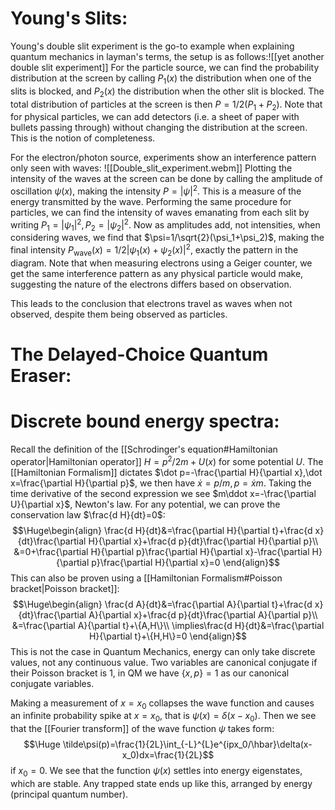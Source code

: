 # Young's Slits:

Young's double slit experiment is the go-to example when explaining quantum mechanics in layman's terms, the setup is as follows:![[yet another double slit experiment]]
For the particle source, we can find the probability distribution at the screen by calling $P_1(x)$ the distribution when one of the slits is blocked, and $P_2(x)$ the distribution when the other slit is blocked. The total distribution of particles at the screen is then $P=1/2(P_1+P_2)$. Note that for physical particles, we can add detectors (i.e. a sheet of paper with bullets passing through) without changing the distribution at the screen. This is the notion of completeness.

For the electron/photon source, experiments show an interference pattern only seen with waves:
![[Double_slit_experiment.webm]]
Plotting the intensity of the waves at the screen can be done by calling the amplitude of oscillation $\psi(x)$, making the intensity $P=|\psi|^2$. This is a measure of the energy transmitted by the wave. Performing the same procedure for particles, we can find the intensity of waves emanating from each slit by writing $P_1=|\psi_1|^2,P_2=|\psi_2|^2$. Now as amplitudes add, not intensities, when considering waves, we find that $\psi=1/\sqrt{2}(\psi_1+\psi_2)$, making the final intensity $P_\text{wave}(x)=1/2|\psi_1(x)+\psi_2(x)|^2$, exactly the pattern in the diagram. Note that when measuring electrons using a Geiger counter, we get the same interference pattern as any physical particle would make, suggesting the nature of the electrons differs based on observation.

This leads to the conclusion that electrons travel as waves when not observed, despite them being observed as particles.

# The Delayed-Choice Quantum Eraser:

# Discrete bound energy spectra:

Recall the definition of the [[Schrodinger's equation#Hamiltonian operator|Hamiltonian operator]] $H=p^2/2m+U(x)$ for some potential $U$. The [[Hamiltonian Formalism]] dictates $\dot p=-\frac{\partial H}{\partial x},\dot x=\frac{\partial H}{\partial p}$, we then have $\dot x=p/m,p=\dot xm$. Taking the time derivative of the second expression we see $m\ddot x=-\frac{\partial U}{\partial x}$, Newton's law. For any potential, we can prove the conservation law $\frac{d H}{dt}=0$:$$\Huge\begin{align}
\frac{d H}{dt}&=\frac{\partial H}{\partial t}+\frac{d x}{dt}\frac{\partial H}{\partial x}+\frac{d p}{dt}\frac{\partial H}{\partial p}\\
&=0+\frac{\partial H}{\partial p}\frac{\partial H}{\partial x}-\frac{\partial H}{\partial p}\frac{\partial H}{\partial x}=0
\end{align}$$This can also be proven using a [[Hamiltonian Formalism#Poisson bracket|Poisson bracket]]:$$\Huge\begin{align}
\frac{d A}{dt}&=\frac{\partial A}{\partial t}+\frac{d x}{dt}\frac{\partial A}{\partial x}+\frac{d p}{dt}\frac{\partial A}{\partial p}\\
&=\frac{\partial A}{\partial t}+\{A,H\}\\
\implies\frac{d H}{dt}&=\frac{\partial H}{\partial t}+\{H,H\}=0
\end{align}$$This is not the case in Quantum Mechanics, energy can only take discrete values, not any continuous value. Two variables are canonical conjugate if their Poisson bracket is $1$, in QM we have $\{x,p\}=1$ as our canonical conjugate variables.

Making a measurement of $x=x_0$ collapses the wave function and causes an infinite probability spike at $x=x_0$, that is $\psi(x)=\delta(x-x_0)$. Then we see that the [[Fourier transform]] of the wave function $\psi$ takes form:$$\Huge \tilde\psi(p)=\frac{1}{2L}\int_{-L}^{L}e^{ipx_0/\hbar}\delta(x-x_0)dx=\frac{1}{2L}$$if $x_0=0$. We see that the function $\psi(x)$ settles into energy eigenstates, which are stable. Any trapped state ends up like this, arranged by energy (principal quantum number).